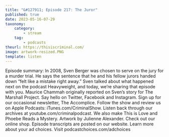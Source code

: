 ```yaml
---
title: "&#127911; Episode 217: The Juror"
published: true
date: 2023-05-16-07-29
taxonomy:
    category:
        - stream
    tag:
        - podcasts
theurl: https://thisiscriminal.com/
image: artwork-resized.PNG
template: listen
---
```


Episode summary: In 2008, Sven Berger was chosen to serve on the jury for a murder trial. He says the sentence that he and his fellow jurors handed down &ldquo;felt like a mistake right away.&rdquo; Sven talked about what happened next on the podcast Heavyweight, and today, we&rsquo;re sharing that episode with you. Maurice Chammah originally reported on Sven&rsquo;s story for The Marshall Project. Say hello on Twitter, Facebook and Instagram. Sign up for our occasional newsletter, The Accomplice. Follow the show and review us on Apple Podcasts: iTunes.com/CriminalShow. Listen back through our archives at youtube.com/criminalpodcast. We also make This is Love and Phoebe Reads a Mystery. Artwork by Julienne Alexander. Check out our online shop. Episode transcripts are posted on our website. Learn more about your ad choices. Visit podcastchoices.com/adchoices
